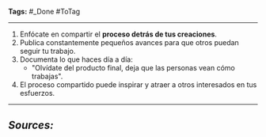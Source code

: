 **Tags:** #_Done 
#ToTag 
- - -
1. Enfócate en compartir el **proceso detrás de tus creaciones**.
2. Publica constantemente pequeños avances para que otros puedan seguir tu trabajo.
3. Documenta lo que haces día a día:
   - "Olvídate del producto final, deja que las personas vean cómo trabajas".
4. El proceso compartido puede inspirar y atraer a otros interesados en tus esfuerzos.

- - - 
## ***Sources:***